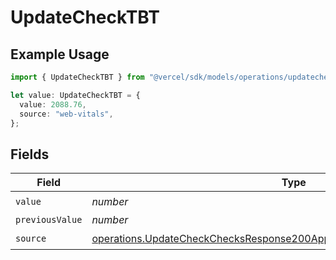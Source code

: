 # UpdateCheckTBT

## Example Usage

```typescript
import { UpdateCheckTBT } from "@vercel/sdk/models/operations/updatecheck.js";

let value: UpdateCheckTBT = {
  value: 2088.76,
  source: "web-vitals",
};
```

## Fields

| Field                                                                                                                                                                | Type                                                                                                                                                                 | Required                                                                                                                                                             | Description                                                                                                                                                          |
| -------------------------------------------------------------------------------------------------------------------------------------------------------------------- | -------------------------------------------------------------------------------------------------------------------------------------------------------------------- | -------------------------------------------------------------------------------------------------------------------------------------------------------------------- | -------------------------------------------------------------------------------------------------------------------------------------------------------------------- |
| `value`                                                                                                                                                              | *number*                                                                                                                                                             | :heavy_check_mark:                                                                                                                                                   | N/A                                                                                                                                                                  |
| `previousValue`                                                                                                                                                      | *number*                                                                                                                                                             | :heavy_minus_sign:                                                                                                                                                   | N/A                                                                                                                                                                  |
| `source`                                                                                                                                                             | [operations.UpdateCheckChecksResponse200ApplicationJSONResponseBodySource](../../models/operations/updatecheckchecksresponse200applicationjsonresponsebodysource.md) | :heavy_check_mark:                                                                                                                                                   | N/A                                                                                                                                                                  |